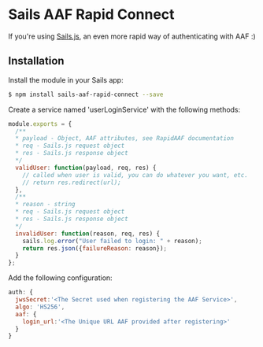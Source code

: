 # Sails AAF Rapid Connect

If you're using [Sails.js](http://sailsjs.org/), an even more rapid way of authenticating with AAF :)

## Installation

Install the module in your Sails app:

```bash
$ npm install sails-aaf-rapid-connect --save
```

Create a service named 'userLoginService' with the following methods:

```js
module.exports = {
  /**
  * payload - Object, AAF attributes, see RapidAAF documentation
  * req - Sails.js request object
  * res - Sails.js response object
  */
  validUser: function(payload, req, res) {
    // called when user is valid, you can do whatever you want, etc.
    // return res.redirect(url);
  },
  /**
  * reason - string 
  * req - Sails.js request object
  * res - Sails.js response object
  */
  invalidUser: function(reason, req, res) {
    sails.log.error("User failed to login: " + reason);
    return res.json({failureReason: reason});
  }
};
```

Add the following configuration:

```js
auth: {
  jwsSecret:'<The Secret used when registering the AAF Service>', 
  algo: 'HS256',
  aaf: {
    login_url:'<The Unique URL AAF provided after registering>' 
  }
}
```
